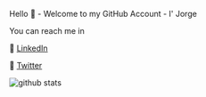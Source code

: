Hello :wave: - Welcome to my GitHub Account - I' Jorge

You can reach me in

:link: [LinkedIn](https://www.linkedin.com/in/jorge-costa-b084a74/)

:link: [Twitter](https://twitter.com/jmecosta)

![github stats](https://github-readme-stats.vercel.app/api?username=jmecosta&show_icons=true)
